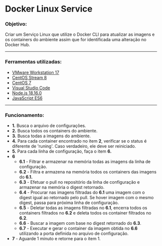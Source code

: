<h1>Docker Linux Service</h1>

<h3>Objetivo:</h3>
Criar um Serviço Linux que utilize o Docker CLI para atualizar as imagens e os containers do ambiente assim que for identificada uma alteração no Docker Hub.

------------
<h3>Ferramentas utilizadas:</h3>

-  [VMware Workstation 17](https://www.vmware.com/br/products/workstation-player/workstation-player-evaluation.html "VMware Workstation 17")
-  [CentOS Stream 8](https://www.centos.org/centos-stream/ "CentOS Stream 8")
-  [CentOS 7](https://www.centos.org/download/ "CentOS Stream 8")
-  [Visual Studio Code](https://code.visualstudio.com/ "Visual Studio Code")
-  [Node.js 18.16.0](https://nodejs.org/en "Node.js 18.16.0")
-  [JavaScript ES6](https://developer.mozilla.org/pt-BR/docs/Web/JavaScript "Node.js 18.16.0")
------------

<h3>Funcionamento:</h3>

- **1.** Busca o arquivo de configurações.
- **2.** Busca todos os containers do ambiente.
- **3.** Busca todas a imagens do ambiente.
- **4.** Para cada container encontrado no item **2**, verificar se o status é diferente de 'runing'. Caso verdadeiro, ele deve ser reiniciado.
- **5.** Para cada linha de configuração, faça o item **6.**
- **6**
  - **6.1** - Filtrar e armazenar na memória todas as imagens da linha de configuração.
  - **6.2** - Filtra e armazena na memória todos os containers das imagens do  **6.1.**
  - **6.3** - Efetuar o pull no repositório da linha de configuração e armazenar na memória o digest retornado.
  - **6.4** - Procurar nas imagens filtradas do **6.1** uma imagem com o digest igual ao retornado pelo pull. Se hover imagem com o mesmo digest, passa para próxima linha de configuração.
  - **6.5** - Deletar todas as imagens filtradas no **6.1**, encerra todos os containers filtrados no **6.2** e deleta todos os container filtrados no **6.2**.
  - **6.6** - Buscar a imagem com base no digest retornado do **6.3**.
  - **6.7** - Executar e gerar o container da imagem obtida no **6.6** utilizando a porta definida no arquivo de configuração.
- **7** - Aguarde 1 minuto e retorne para o item 1. 
